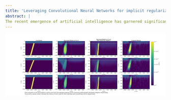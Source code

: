 ```yaml
---
title: 'Leveraging Convolutional Neural Networks for implicit regularization in DC resistivity inversions'
abstract: |
The recent emergence of artificial intelligence has garnered significant attention from researchers, particularly regarding the integration of machine learning algorithms into the inversion algorithm. Researchers in Computer Vision (CV) have discovered that the Convolutional Neural Network (CNN) architecture inherently enforces a prior knowledge that is advantageous for addressing diverse CV inverse problems, including de-noising and inpainting. This inherent regularization effect has been shown to improve models recovered through full waveform inversion of seismic data. Consequently, the utilization of trainable weights within the CNN to parameterize the subsurface map holds promise for potential applicability in other geophysical inversion problems. In this study, we examine the applicability to the inversion of DC resistivity data. The CNN maps an arbitrary vector to the model space (e.g. log-conductivity on the simulation mesh). The predicted subsurface model is fed into the SimPEG numerical simulation package to generate corresponding predicted measurements. Subsequently, the objective function value is computed by comparing these predicted measurements with the observed field measurements. The backpropagation algorithm is employed to update the trainable parameters of the CNN until convergence. Note that the CNN does not require training prior to the inversion, rather, the CNN weights are estimated in the inversion algorithm. Our preliminary work shows that we can recover models that are comparable to, and even superior to that obtained using a standard inversion. For example, we have found that relying on the implicit regularization of the CNN improves the recovery of the dip of a target when a standard L2 or L1 regularization is employed. This method is training-data-free, so it can be adapted to other EM inversion problems.
---
```


![2023-anran-etal-agu-poster](presentation/2023-anran-etal-agu-poster.jpg)